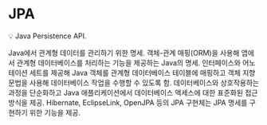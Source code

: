 # JPA

<aside>
💡 Java Persistence API.

Java에서 관계형 데이터를 관리하기 위한 명세.
객체-관계 매핑(ORM)을 사용해 앱에서 관계형 데이터베이스를 처리하는 기능을 제공하는 Java의 명세.
인터페이스와 어노테이션 세트를 제공해 Java 객체를 관계형 데이터베이스 테이블에 매핑하고 객체 지향 문법을 사용해 데이터베이스 작업을 수행할 수 있도록 함.
데이터베이스와 상호작용하는 과정을 단순화하고 Java 애플리케이션에서 데이터베이스 액세스에 대한 표준화된 접근 방식을 제공.
Hibernate, EclipseLink, OpenJPA 등의 JPA 구현체는 JPA 명세를 구현하기 위한 기능을 제공.

</aside>